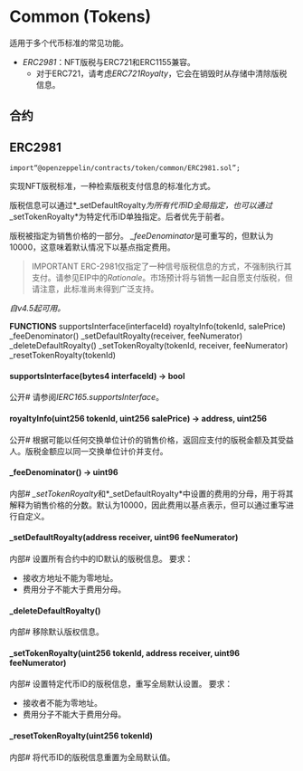 # Common (Tokens)
适用于多个代币标准的常见功能。

* *ERC2981*：NFT版税与ERC721和ERC1155兼容。
    * 对于ERC721，请考虑*ERC721Royalty*，它会在销毁时从存储中清除版税信息。

## 合约

## ERC2981
```
import“@openzeppelin/contracts/token/common/ERC2981.sol”;
```
实现NFT版税标准，一种检索版税支付信息的标准化方式。

版税信息可以通过*_setDefaultRoyalty*为所有代币ID全局指定，也可以通过*_setTokenRoyalty*为特定代币ID单独指定。后者优先于前者。

版税被指定为销售价格的一部分。 *_feeDenominator*是可重写的，但默认为10000，这意味着默认情况下以基点指定费用。

> IMPORTANT
ERC-2981仅指定了一种信号版税信息的方式，不强制执行其支付。请参见EIP中的*Rationale*。市场预计将与销售一起自愿支付版税，但请注意，此标准尚未得到广泛支持。

*自v4.5起可用。*

**FUNCTIONS**
supportsInterface(interfaceId)
royaltyInfo(tokenId, salePrice)
_feeDenominator()
_setDefaultRoyalty(receiver, feeNumerator)
_deleteDefaultRoyalty()
_setTokenRoyalty(tokenId, receiver, feeNumerator)
_resetTokenRoyalty(tokenId)

#### supportsInterface(bytes4 interfaceId) → bool
公开#
请参阅*IERC165.supportsInterface*。

#### royaltyInfo(uint256 tokenId, uint256 salePrice) → address, uint256
公开#
根据可能以任何交换单位计价的销售价格，返回应支付的版税金额及其受益人。版税金额应以同一交换单位计价并支付。

#### _feeDenominator() → uint96
内部#
*_setTokenRoyalty*和*_setDefaultRoyalty*中设置的费用的分母，用于将其解释为销售价格的分数。默认为10000，因此费用以基点表示，但可以通过重写进行自定义。

#### _setDefaultRoyalty(address receiver, uint96 feeNumerator)
内部#
设置所有合约中的ID默认的版税信息。
要求：
* 接收方地址不能为零地址。
* 费用分子不能大于费用分母。

#### _deleteDefaultRoyalty()
内部#
移除默认版权信息。

#### _setTokenRoyalty(uint256 tokenId, address receiver, uint96 feeNumerator)
内部#
设置特定代币ID的版税信息，重写全局默认设置。
要求：
* 接收者不能为零地址。
* 费用分子不能大于费用分母。

#### _resetTokenRoyalty(uint256 tokenId)
内部#
将代币ID的版税信息重置为全局默认值。